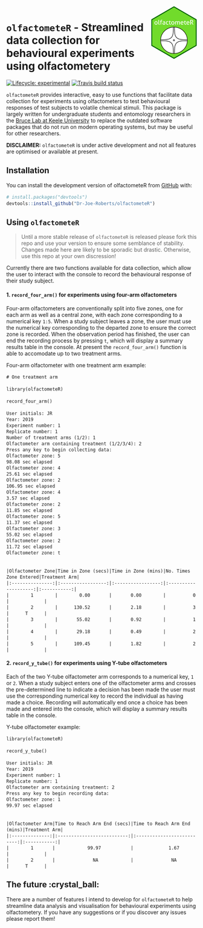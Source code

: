 
<!-- README.md is generated from README.Rmd. Please edit that file -->

<img width="120px" alt="olfactometeR logo" align="right" src="man/figures/logo.png">

# `olfactometeR` - Streamlined data collection for behavioural experiments using olfactometery

<!-- badges: start -->

[![Lifecycle:
experimental](https://img.shields.io/badge/lifecycle-experimental-orange.svg)](https://www.tidyverse.org/lifecycle/#experimental)
[![Travis build
status](https://travis-ci.org/Dr-Joe-Roberts/olfactometeR.svg?branch=master)](https://travis-ci.org/Dr-Joe-Roberts/olfactometeR)
<!-- badges: end -->

`olfactometeR` provides interactive, easy to use functions that
facilitate data collection for experiments using olfactometers to test
behavioural responses of test subjects to volatile chemical stimuli.
This package is largely written for undergraduate students and
entomology researchers in the [Bruce Lab at Keele
University](https://www.keele.ac.uk/lifesci/ourpeople/tobybruce/#research-and-scholarship)
to replace the outdated software packages that do not run on modern
operating systems, but may be useful for other researchers.

**DISCLAIMER:** `olfactometeR` is under active development and not all
features are optimised or available at present.

## Installation

You can install the development version of olfactometeR from
[GitHub](https://github.com/) with:

``` r
# install.packages("devtools")
devtools::install_github("Dr-Joe-Roberts/olfactometeR")
```

## Using `olfactometeR`

> Until a more stable release of `olfactometeR` is released please fork
> this repo and use your version to ensure some semblance of stability.
> Changes made here are likely to be sporadic but drastic. Otherwise,
> use this repo at your own discression\!

Currently there are two functions available for data collection, which
allow the user to interact with the console to record the behavioural
response of their study subject.

#### 1\. `record_four_arm()` for experiments using four-arm olfactometers

Four-arm olfactometers are conventionally split into five zones, one for
each arm as well as a central zone, with each zone corresponding to a
numerical key `1:5`. When a study subject leaves a zone, the user must
use the numerical key corresponding to the departed zone to ensure the
correct zone is recorded. When the observation period has finished, the
user can end the recording process by pressing `t`, which will display a
summary results table in the console. At present the `record_four_arm()`
function is able to accomodate up to two treatment arms.

Four-arm olfactometer with one treatment arm example:

    # One treatment arm
    
    library(olfactometeR)
    
    record_four_arm()
    
    User initials: JR
    Year: 2019
    Experiment number: 1
    Replicate number: 1
    Number of treatment arms (1/2): 1
    Olfactometer arm containing treatment (1/2/3/4): 2
    Press any key to begin collecting data:
    Olfactometer zone: 5
    98.08 sec elapsed
    Olfactometer zone: 4
    25.61 sec elapsed
    Olfactometer zone: 2
    106.95 sec elapsed
    Olfactometer zone: 4
    3.57 sec elapsed
    Olfactometer zone: 2
    11.85 sec elapsed
    Olfactometer zone: 5
    11.37 sec elapsed
    Olfactometer zone: 3
    55.02 sec elapsed
    Olfactometer zone: 2
    11.72 sec elapsed
    Olfactometer zone: t
    
    
    |Olfactometer Zone|Time in Zone (secs)|Time in Zone (mins)|No. Times Zone Entered|Treatment Arm|
    |:---------------:|:-----------------:|:-----------------:|:--------------------:|:-----------:|
    |        1        |        0.00       |       0.00        |          0           |             |
    |        2        |      130.52       |       2.18        |          3           |      T      |
    |        3        |       55.02       |       0.92        |          1           |             |
    |        4        |       29.18       |       0.49        |          2           |             |
    |        5        |      109.45       |       1.82        |          2           |             |

#### 2\. `record_y_tube()` for experiments using Y-tube olfactometers

Each of the two Y-tube olfactometer arm corresponds to a numerical key,
`1` or `2`. When a study subject enters one of the olfactometer arms and
crosses the pre-determined line to indicate a decision has been made the
user must use the corresponding numerical key to record the individual
as having made a choice. Recording will automatically end once a choice
has been made and entered into the console, which will display a summary
results table in the console.

Y-tube olfactometer example:

    library(olfactometeR)
    
    record_y_tube()
    
    User initials: JR
    Year: 2019
    Experiment number: 1
    Replicate number: 1
    Olfactometer arm containing treatment: 2
    Press any key to begin recording data:
    Olfactometer zone: 1
    99.97 sec elapsed
    
    
    |Olfactometer Arm|Time to Reach Arm End (secs)|Time to Reach Arm End (mins)|Treatment Arm|
    |:--------------:|:--------------------------:|:--------------------------:|:-----------:|
    |        1       |            99.97           |             1.67           |             |
    |        2       |              NA            |              NA            |      T      |

## The future :crystal\_ball:

There are a number of features I intend to develop for `olfactometeR` to
help streamline data analysis and visualisation for behavioural
experiments using olfactometery. If you have any suggestions or if you
discover any issues please report them\!
